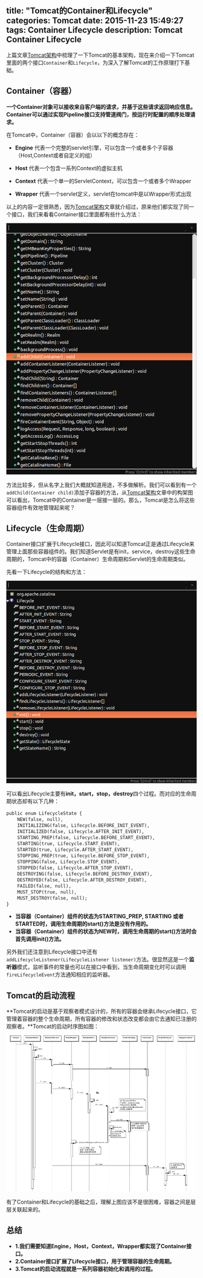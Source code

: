 title: "Tomcat的Container和Lifecycle"
categories: Tomcat
date: 2015-11-23 15:49:27
tags: Container Lifecycle
description: Tomcat Container Lifecycle
---

上篇文章[Tomcat架构](http://rason.me/2015/11/19/Tomcat-Architecture/)中梳理了一下Tomcat的基本架构，现在来介绍一下Tomcat里面的两个接口`Container`和`Lifecycle`，为深入了解Tomcat的工作原理打下基础。

## Container（容器）

**一个Container对象可以接收来自客户端的请求，并基于这些请求返回响应信息。Container可以通过实现Pipeline接口支持管道阀门，按运行时配置的顺序处理请求。**

在Tomcat中，Container（容器）会以以下的概念存在：

- **Engine**
代表一个完整的servlet引擎，可以包含一个或者多个子容器（Host,Context或者自定义的组）

- **Host**
代表一个包含一系列Context的虚拟主机

- **Context**
代表一个单一的ServletContext，可以包含一个或者多个Wrapper

- **Wrapper**
代表一个servlet定义，servlet在tomcat中是以Wrapper形式出现

<!-- more -->

以上的内容一定很熟悉，因为[Tomcat架构](http://rason.me/2015/11/19/Tomcat-Architecture/)文章就介绍过，原来他们都实现了同一个接口，我们来看看Container接口里面都有些什么方法：

![Container接口方法](/image/container.png)

方法比较多，但从名字上我们大概就知道用途，不多做解析。我们可以看到有一个`addChild(Container child)`添加子容器的方法，从[Tomcat架构](http://rason.me/2015/11/19/Tomcat-Architecture/)文章中的构架图可以看出，Tomcat中的Container是一层接一层的。那么，Tomcat是怎么将这些容器组件有效地管理起来呢？

## Lifecycle（生命周期）

Container接口扩展于Lifecycle接口，因此可以知道Tomcat正是通过Lifecycle来管理上面那些容器组件的。我们知道Servlet是有init，service，destroy这些生命周期的，Tomcat中的容器（Container）生命周期和Servlet的生命周期类似。

先看一下Lifecycle的结构和方法：

![Lifecycle数据结构和方法](/image/lifecycle.png)

可以看出Lifecycle主要有**init，start，stop，destroy**四个过程。而对应的生命周期状态却有以下几种：

```
public enum LifecycleState {
    NEW(false, null),
    INITIALIZING(false, Lifecycle.BEFORE_INIT_EVENT),
    INITIALIZED(false, Lifecycle.AFTER_INIT_EVENT),
    STARTING_PREP(false, Lifecycle.BEFORE_START_EVENT),
    STARTING(true, Lifecycle.START_EVENT),
    STARTED(true, Lifecycle.AFTER_START_EVENT),
    STOPPING_PREP(true, Lifecycle.BEFORE_STOP_EVENT),
    STOPPING(false, Lifecycle.STOP_EVENT),
    STOPPED(false, Lifecycle.AFTER_STOP_EVENT),
    DESTROYING(false, Lifecycle.BEFORE_DESTROY_EVENT),
    DESTROYED(false, Lifecycle.AFTER_DESTROY_EVENT),
    FAILED(false, null),
    MUST_STOP(true, null),
    MUST_DESTROY(false, null);
}
```

- **当容器（Container）组件的状态为STARTING_PREP, STARTING 或者STARTED时，调用生命周期的start()方法是没有作用的。**
- **当容器（Container）组件的状态为NEW时，调用生命周期的start()方法时会首先调用init()方法。**

另外我们还注意到Lifecycle接口中还有`addLifecycleListener(LifecycleListener listener)`方法。很显然这是一个**监听器**模式，监听事件的常量也可以在接口中看到，当生命周期变化时可以调用`fireLifecycleEvent`方法通知相应的监听器。

## Tomcat的启动流程

**Tomcat的启动是基于观察者模式设计的，所有的容器会继承Lifecycle接口，它管理着容器的整个生命周期，所有容器的修改和状态改变都会由它去通知已注册的观察者。**Tomcat的启动时序图如图：

![Tomcat启动时序图](/image/tomcat_start.png)

有了Container和Lifecycle的基础之后，理解上图应该不是很困难，容器之间是层层关联起来的。

## 总结

- **1.我们需要知道Engine，Host，Context，Wrapper都实现了Container接口。**
- **2.Container接口扩展了Lifecycle接口，用于管理容器的生命周期。**
- **3.Tomcat的启动流程就是一系列容器初始化和调用的过程。**
